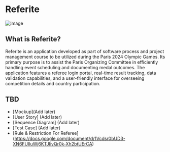 # Referite
![image](https://github.com/Referite/.github/assets/93331101/a9ded4a9-3df7-4e5f-951a-390dfe905cbf)


## What is Referite?

Referite is an application developed as part of software process and project management course to be utilized during the Paris 2024 Olympic Games. Its primary purpose is to assist the Paris Organizing Committee in efficiently handling event scheduling and documenting medal outcomes. The application features a referee login portal, real-time result tracking, data validation capabilities, and a user-friendly interface for overseeing competition details and country participation.

## TBD
- [Mockup](Add later)
- [User Story] (Add later)
- [Sequence Diagram] (Add later)
- [Test Case] (Add later)
- [Rule & Restriction For Referee] (https://docs.google.com/document/d/1Vcdsr0bUD3-XN6FUIluWj6KTJIivQr0k-Xh2btUErCA)

